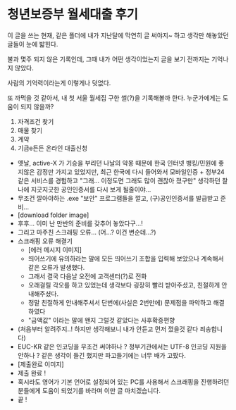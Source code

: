 # 청년보증부 월세대출 후기

이 글을 쓰는 현재, 같은 폴더에 내가 지난달에 막연히 글 써야지~ 하고 생각만 해놓았던 글들이 눈에 밟힌다.

불과 몇주 되지 않은 기록인데, 그때 내가 어떤 생각이었는지 글을 보기 전까지는 기억나지 않았다.

사람의 기억력이라는게 이렇게나 덧없다.

또 까먹을 것 같아서, 내 첫 서울 월세집 구한 썰(?)을 기록해볼까 한다. 누군가에게는 도움이 되지 않을까?

1. 자격조건 찾기
2. 매물 찾기
3. 계약
4. 기금e든든 온라인 대출신청
  * 옛날, active-X 가 기승을 부리던 나날의 악몽 때문에 한국 인터넷 뱅킹/민원에 좋지않은 감정만 가지고 있었지만, 최근 한국에 다시 들어와서 모바일인증 + 정부24 같은 서비스를 경험하고 "그래... 이정도면 그래도 많이 괜찮아 졌구만" 생각하던 찰나에 지긋지긋한 공인인증서를 다시 보게 될줄이야...
  * 무조건 깔아야하는 .exe "보안" 프로그램들을 깔고, (구)공인인증서를 발급받고 준비...
  * [download folder image]
  * 후후... 이미 난 만반의 준비를 갖추어 놓았다구...!
  * 그리고 마주친 스크래핑 오류... (어...? 이건 변순데...?)
  * 스크래핑 오류 해결기
    * [에러 메시지 이미지]
    * 띄어쓰기에 유의하라는 말에 모든 띄어쓰기 조합을 입력해 보았으나 계속해서 같은 오류가 발생했다.
    * 그래서 결국 다음날 오전에 고객센터(?)로 전화
    * 오래걸릴 각오를 하고 있었는데 생각보다 굉장히 빨리 받아주셨고, 친절하게 안내해주셨다.
    * 정말 친절하게 안내해주셔서 단번에(사실은 2번만에) 문제점을 파악하고 해결하였다
    * "금액값" 이라는 말에 왠지 그럴것 같았다는 사후확증편향
  * (처음부터 알려주지..! 하지만 생각해보니 내가 안듣고 먼저 껐을것 같다 죄송합니다)
  * EUC-KR 같은 인코딩을 무조건 써야하나 ? 정부기관에서는 UTF-8 인코딩 지원을 안하나 ? 같은 생각이 들긴 했지만 파고들기에는 너무 배가 고팠다.
  * [제출완료 이미지]
  * 제출 완료 !
  * 혹시라도 영어가 기본 언어로 설정되어 있는 PC를 사용해서 스크래핑을 진행하려던 분들에게 도움이 되었기를 바라며 이만 글 마치겠습니다.
  * 끝 !